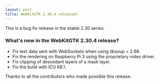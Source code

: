 ```yaml
---
layout: post
title: WebKitGTK 2.30.4 released!
---
```


This is a bug fix release in the stable 2.30 series.

### What's new in the WebKitGTK 2.30.4 release?

 - Fix text data sent with WebSockets when using libsoup < 2.68.
 - Fix the rendering on Raspberry Pi 3 using the proprietary video driver.
 - Fix clipping of descedant layers of a mask layer.
 - Fix the build with ICU 68.1.

Thanks to all the contributors who made possible this release.